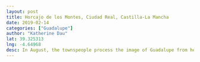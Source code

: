 ```yaml
---
layout: post
title: Horcajo de los Montes, Ciudad Real, Castilla-La Mancha
date: 2019-02-14
categories: ["Guadalupe"]
author: "Katherine Dau"
lat: 39.325313
lng: -4.64968
desc: In August, the townspeople process the image of Guadalupe from her hermitage which lies outside of the city into the church. coordinates of Parroquia de San Antonio Abad.
---
```

